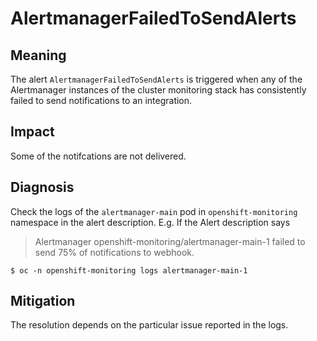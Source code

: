 # AlertmanagerFailedToSendAlerts

## Meaning

The alert `AlertmanagerFailedToSendAlerts` is triggered when any of the
Alertmanager instances of the cluster monitoring stack has consistently
failed to send notifications to an integration.

## Impact

Some of the notifcations are not delivered.

## Diagnosis

Check the logs of the `alertmanager-main` pod in `openshift-monitoring` namespace
in the alert description. E.g. If the Alert description says

> Alertmanager openshift-monitoring/alertmanager-main-1 failed to send 75%
> of notifications to webhook.

```console
$ oc -n openshift-monitoring logs alertmanager-main-1
```

## Mitigation

The resolution depends on the particular issue reported in the logs.
